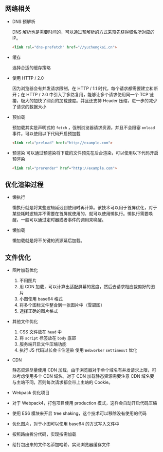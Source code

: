 ## 网络相关
  - DNS 预解析

    DNS 解析也是需要时间的，可以通过预解析的方式来预先获得域名所对应的 IP。
    ```html
    <link rel="dns-prefetch" href="//yuchengkai.cn">
    ```

  - 缓存

    选择合适的缓存策略

  - 使用 HTTP / 2.0

    因为浏览器会有并发请求限制，在 HTTP / 1.1 时代，每个请求都需要建立和断开；在  HTTP / 2.0 中引入了多路复用，能够让多个请求使用同一个 TCP 链接，极大的加快了网页的加载速度。并且还支持 Header 压缩，进一步的减少了请求的数据大小

  - 预加载

    预加载其实是声明式的 `fetch` ，强制浏览器请求资源，并且不会阻塞 `onload` 事件，可以使用以下代码开启预加载

    ```html
    <link rel="preload" href="http://example.com">
    ```

  - 预渲染
    可以通过预渲染将下载的文件预先在后台渲染，可以使用以下代码开启预渲染

    ```html
    <link rel="prerender" href="http://example.com"> 
    ```

## 优化渲染过程

  - 懒执行

    懒执行就是将某些逻辑延迟到使用时再计算。该技术可以用于首屏优化，对于某些耗时逻辑并不需要在首屏就使用的，就可以使用懒执行。懒执行需要唤醒，一般可以通过定时器或者事件的调用来唤醒。

  - 懒加载

    懒加载就是将不关键的资源延后加载。

## 文件优化

  - 图片加载优化

    1. 不用图片 
    2. 用 CDN 加载，可以计算出适配屏幕的宽度，然后去请求相应裁剪好的图片
    3. 小图使用 base64 格式
    4. 将多个图标文件整合到一张图片中（雪碧图）
    5. 选择正确的图片格式

  - 其他文件优化
    1. CSS 文件放在 `head` 中
    2. 将 `script` 标签放在 `body` 底部
    3. 服务端开启文件压缩功能
    4. 执行 JS 代码过长会卡住渲染 使用 `Webworker` `setTimeout` 优化

  - CDN

    静态资源尽量使用 CDN 加载，由于浏览器对于单个域名有并发请求上限，可以考虑使用多个 CDN 域名。对于 CDN 加载静态资源需要注意 CDN 域名要与主站不同，否则每次请求都会带上主站的 Cookie。

  - Webpack 优化项目

  - 对于 Webpack4，打包项目使用 production 模式，这样会自动开启代码压缩
  - 使用 ES6 模块来开启 tree shaking，这个技术可以移除没有使用的代码
  - 优化图片，对于小图可以使用 base64 的方式写入文件中
  - 按照路由拆分代码，实现按需加载
  - 给打包出来的文件名添加哈希，实现浏览器缓存文件
